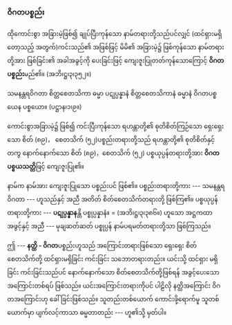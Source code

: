 ### ဝိဂတပစ္စည်း

ထိုကောင်းစွာ အခြားမဲ့ဖြစ်၍ ချုပ်ပြီးကုန်သော နာမ်တရားတို့သည်ပင်လျှင် (ထင်ရှားမရှိတော့သည့် အတွက်)ကင်းသည်၏ အဖြစ်ဖြင့် မိမိ၏ အခြားမဲ့၌ ဖြစ်ကုန်သော နာမ်တရားတို့အား ဖြစ်ခြင်း၏ အခါအခွင့်ကို ပေးခြင်းဖြင့် ကျေးဇူးပြုတတ်ကုန်သောကြောင့် **ဝိဂတပစ္စည်း**မည်၏။ (အဘိ၊ဋ္ဌ၊၃၊၃၅၂။)

သမနန္တရဝိဂတာ စိတ္တစေတသိကာ ဓမ္မာ ပဋုပ္ပန္နာနံ စိတ္တစေတသိကာနံ ဓမ္မာနံ ဝိဂတပစ္စယေန ပစ္စယော။
(ပဋ္ဌာန၊၁၊၉။)

ကောင်းစွာအခြားမဲ့၌ ဖြစ်၍ ကင်းပြီးကုန်သော ရဟန္တာတို့၏ စုတိစိတ်ကြဉ်သော ရှေးရှေးသော စိတ် (၈၉)， စေတသိက် (၅၂)ပစ္စည်းတရားတို့သည် ရဟန္တာတို့၏ စုတိစိတ်နှင့်တကွ နောက်နောက်သော စိတ် (၈၉)，စေတသိက် (၅၂) ပစ္စယုပ္ပန်တရားတို့အား **ဝိဂတပစ္စယသတ္တိ**ဖြင့် ကျေးဇူးပြု၏။

နာမ်က နာမ်အား ကျေးဇူးပြုသော ပစ္စည်းပင် ဖြစ်၏။ 
ပစ္စည်းတရားတို့ကား --- သမနန္တရဝိဂတာ --- ဟူသည်နှင့် အညီ အတိတ် စိတ်စေတသိက်တရားတို့ ဖြစ်ကြ၏။ 
ပစ္စယုပ္ပန်တရားတို့ကား --- **ပဋုပ္ပန္နာန**န္တိ ပစ္စုပ္ပန္နာနံ။ = (အဘိ၊ဋ္ဌ၊၃၊၃၈၆။) ဟူသော အဋ္ဌကထာအဖွင့်နှင့် အညီ --- မုချဆတ်ဆတ် ပစ္စုပ္ပန် နာမ်ပရမတ်တရားတို့သာ ဖြစ်ကြသည်။

ဤ --- **နတ္ထိ - ဝိဂတ**ပစ္စည်းဟူသည် အကြောင်းတရားဖြစ်သော ရှေးရှေး စိတ်စေတသိက်တို့ ထင်ရှားမရှိခြင်း ကင်းခြင်း သဘောတရားတည်း။ 
ယင်းသို့ ထင်ရှား မရှိခြင်း ကင်းခြင်းသည်ပင် နောက်နောက်သော စိတ်စေတသိက်တို့ဖြစ်ရန် အခွင့်ပေးသော အကြောင်းတစ်ရပ် ဖြစ်သည်။ 
ယင်းအကြောင်းတရားကိုပင် ပါဠိလို နတ္ထိအကြောင်း ဝိဂတအကြောင်းဟု ခေါ်ခြင်းဖြစ်သည်။ 
သူတည်းတစ်ယောက် ကောင်းဖို့ရောက်မူ သူတစ်ယောက်မှာ ပျက်လင့်ကာသာ ဓမ္မတာတည်း --- ဟူ၏သို့ မှတ်ပါ။
